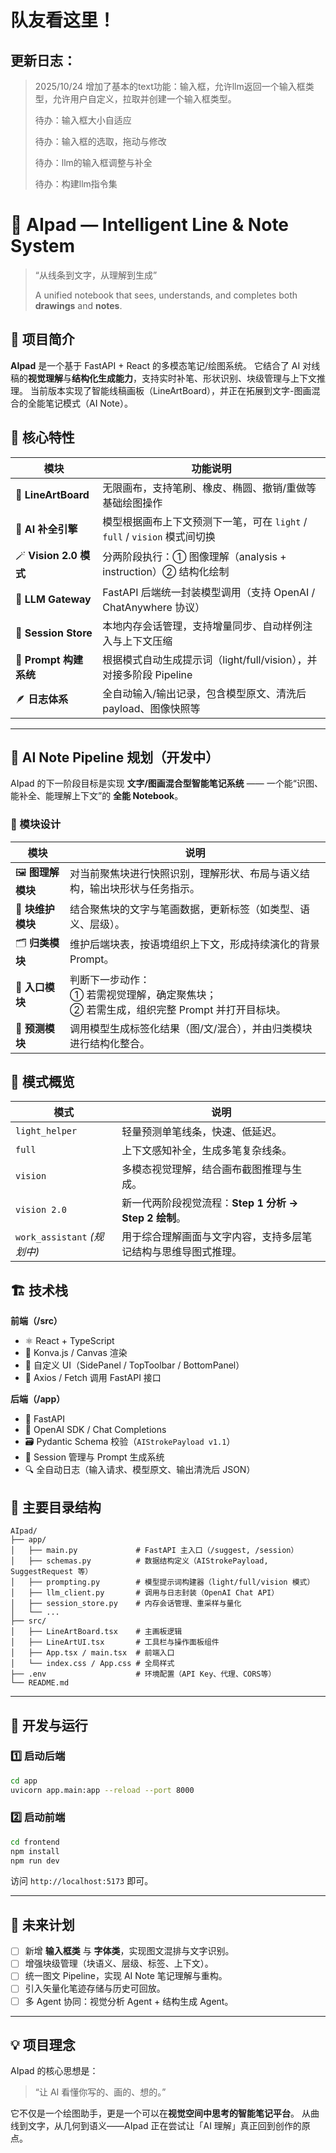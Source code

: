 # 队友看这里！
## 更新日志：
> 2025/10/24 增加了基本的text功能：输入框，允许llm返回一个输入框类型，允许用户自定义，拉取并创建一个输入框类型。
> 
> 待办：输入框大小自适应
> 
> 待办：输入框的选取，拖动与修改
> 
> 待办：llm的输入框调整与补全
> 
> 待办：构建llm指令集

# 🧠 AIpad — Intelligent Line & Note System

> “从线条到文字，从理解到生成”
> 
> A unified notebook that sees, understands, and completes both **drawings** and **notes**.



## 🚀 项目简介

**AIpad** 是一个基于 FastAPI + React 的多模态笔记/绘图系统。
它结合了 AI 对线稿的**视觉理解**与**结构化生成能力**，支持实时补笔、形状识别、块级管理与上下文推理。
当前版本实现了智能线稿画板（LineArtBoard），并正在拓展到文字-图画混合的全能笔记模式（AI Note）。



## 🧩 核心特性

| 模块                   | 功能说明                                                |
| -------------------- | --------------------------------------------------- |
| 🎨 **LineArtBoard**  | 无限画布，支持笔刷、橡皮、椭圆、撤销/重做等基础绘图操作                        |
| 🤖 **AI 补全引擎**       | 模型根据画布上下文预测下一笔，可在 `light` / `full` / `vision` 模式间切换 |
| 🪄 **Vision 2.0 模式** | 分两阶段执行：① 图像理解（analysis + instruction）② 结构化绘制        |
| 📡 **LLM Gateway**   | FastAPI 后端统一封装模型调用（支持 OpenAI / ChatAnywhere 协议）     |
| 💾 **Session Store** | 本地内存会话管理，支持增量同步、自动样例注入与上下文压缩                        |
| 🧱 **Prompt 构建系统**   | 根据模式自动生成提示词（light/full/vision），并对接多阶段 Pipeline      |
| 🪶 **日志体系**          | 全自动输入/输出记录，包含模型原文、清洗后 payload、图像快照等                 |

---

## 🧬 AI Note Pipeline 规划（开发中）

AIpad 的下一阶段目标是实现 **文字/图画混合型智能笔记系统** ——
一个能“识图、能补全、能理解上下文”的 **全能 Notebook**。

### 🔹 模块设计

| 模块            | 说明                                                        |
| ------------- | --------------------------------------------------------- |
| 🖼️ **图理解模块** | 对当前聚焦块进行快照识别，理解形状、布局与语义结构，输出块形状与任务指示。                     |
| 🧩 **块维护模块**  | 结合聚焦块的文字与笔画数据，更新标签（如类型、语义、层级）。                            |
| 🗂️ **归类模块**  | 维护后端块表，按语境组织上下文，形成持续演化的背景 Prompt。                         |
| 🚪 **入口模块**   | 判断下一步动作：<br>① 若需视觉理解，确定聚焦块；<br>② 若需生成，组织完整 Prompt 并打开目标块。 |
| 🔮 **预测模块**   | 调用模型生成标签化结果（图/文/混合），并由归类模块进行结构化整合。                        |


## 🧠 模式概览

| 模式                       | 说明                                    |
| ------------------------ | ------------------------------------- |
| `light_helper`           | 轻量预测单笔线条，快速、低延迟。                      |
| `full`                   | 上下文感知补全，生成多笔复杂线条。                     |
| `vision`                 | 多模态视觉理解，结合画布截图推理与生成。                  |
| `vision 2.0`             | 新一代两阶段视觉流程：**Step 1 分析 → Step 2 绘制**。 |
| `work_assistant` *(规划中)* | 用于综合理解画面与文字内容，支持多层笔记结构与思维导图式推理。       |


## 🏗️ 技术栈

**前端（/src）**

* ⚛️ React + TypeScript
* 🎨 Konva.js / Canvas 渲染
* 🧩 自定义 UI（SidePanel / TopToolbar / BottomPanel）
* 📡 Axios / Fetch 调用 FastAPI 接口

**后端（/app）**

* 🐍 FastAPI
* 🧠 OpenAI SDK / Chat Completions
* 🗃️ Pydantic Schema 校验（`AIStrokePayload v1.1`）
* 📜 Session 管理与 Prompt 生成系统
* 🔍 全自动日志（输入请求、模型原文、输出清洗后 JSON）


## 📂 主要目录结构

```
AIpad/
├── app/
│   ├── main.py             # FastAPI 主入口（/suggest, /session）
│   ├── schemas.py          # 数据结构定义（AIStrokePayload, SuggestRequest 等）
│   ├── prompting.py        # 模型提示词构建器（light/full/vision 模式）
│   ├── llm_client.py       # 调用与日志封装（OpenAI Chat API）
│   ├── session_store.py    # 内存会话管理、重采样与量化
│   └── ...
├── src/
│   ├── LineArtBoard.tsx    # 主画板逻辑
│   ├── LineArtUI.tsx       # 工具栏与操作面板组件
│   ├── App.tsx / main.tsx  # 前端入口
│   └── index.css / App.css # 全局样式
├── .env                    # 环境配置（API Key、代理、CORS等）
└── README.md
```

---

## 🧰 开发与运行

### 1️⃣ 启动后端

```bash
cd app
uvicorn app.main:app --reload --port 8000
```

### 2️⃣ 启动前端

```bash
cd frontend
npm install
npm run dev
```

访问 `http://localhost:5173` 即可。

---

## 🔭 未来计划

* [ ] 新增 **输入框类** 与 **字体类**，实现图文混排与文字识别。
* [ ] 增强块级管理（块语义、层级、标签、上下文）。
* [ ] 统一图文 Pipeline，实现 AI Note 笔记理解与重构。
* [ ] 引入矢量化笔迹存储与历史可回放。
* [ ] 多 Agent 协同：视觉分析 Agent + 结构生成 Agent。

---

## 💡 项目理念

AIpad 的核心思想是：

> “让 AI 看懂你写的、画的、想的。”

它不仅是一个绘图助手，更是一个可以在**视觉空间中思考的智能笔记平台**。
从曲线到文字，从几何到语义——AIpad 正在尝试让「AI 理解」真正回到创作的原点。
